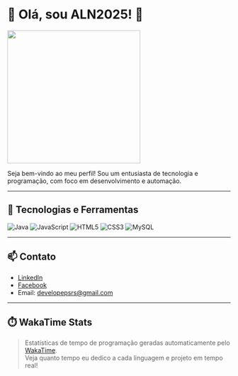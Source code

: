 # 👋 Olá, sou ALN2025! 👋

<img src="https://media.giphy.com/media/3o7aCQ8bXe1XZzK1Hi/giphy.gif" width="300"/>

Seja bem-vindo ao meu perfil! Sou um entusiasta de tecnologia e programação, com foco em desenvolvimento e automação.

---

## 🚀 Tecnologias e Ferramentas

![Java](https://img.shields.io/badge/Java-ED8B00?style=for-the-badge&logo=java&logoColor=white)
![JavaScript](https://img.shields.io/badge/JavaScript-F7DF1E?style=for-the-badge&logo=javascript&logoColor=black)
![HTML5](https://img.shields.io/badge/HTML5-E34F26?style=for-the-badge&logo=html5&logoColor=white)
![CSS3](https://img.shields.io/badge/CSS3-1572B6?style=for-the-badge&logo=css3&logoColor=white)
![MySQL](https://img.shields.io/badge/MySQL-4479A1?style=for-the-badge&logo=mysql&logoColor=white)

---

## 📫 Contato

- [LinkedIn](https://www.linkedin.com/in/anderson-nascimento-22305931b)
- [Facebook](https://www.facebook.com/anderson.nascimento.979538)
- Email: developepsrs@gmail.com

---


## ⏱️ WakaTime Stats

> Estatísticas de tempo de programação geradas automaticamente pelo [WakaTime](https://wakatime.com/@ALN2025).  
> Veja quanto tempo eu dedico a cada linguagem e projeto em tempo real!


